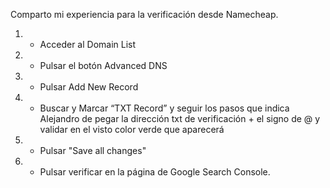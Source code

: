 Comparto mi experiencia para la verificación desde Namecheap.

1. - Acceder al Domain List
2. - Pulsar el botón Advanced DNS
3. - Pulsar Add New Record
4. - Buscar y Marcar “TXT Record” y seguir los pasos que indica Alejandro de pegar la dirección txt de verificación + el signo de @ y validar en el visto color verde que aparecerá
5. - Pulsar "Save all changes"
6. - Pulsar verificar en la página de Google Search Console.
